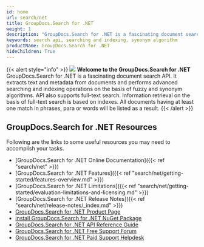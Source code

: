 ```yaml
---
id: home
url: search/net
title: GroupDocs.Search for .NET
weight: 1
description: "GroupDocs.Search for .NET is a fascinating document search API. It extracts text and metadata from documents and performs advanced searching and indexing operations on the basis of fuzzy and synonym algorithm"
keywords: search api, searching and indexing, synonym algorithm
productName: GroupDocs.Search for .NET
hideChildren: True
---
```

{{< alert style="info" >}}
![](/search/net/images/home.png) **Welcome to the GroupDocs.Search for .NET**  
GroupDocs.Search for .NET is a fascinating document search API. It extracts text and metadata from documents and performs advanced searching and indexing operations on the basis of fuzzy and synonym algorithms. API also supports full-text search. Information retrieval on the basis of full-text search is based on indexes. All documents having at least one match in phrases, para or words will be listed as a result. 
{{< /alert >}}

## GroupDocs.Search for .NET Resources
Following are the links to some useful resources you may need to accomplish your tasks.
*   [GroupDocs.Search for .NET Online Documentation]({{< ref "search/net" >}})
*   [GroupDocs.Search for .NET Features]({{< ref "search/net/getting-started/features-overview.md" >}})
*   [GroupDocs.Search for .NET Limitations]({{< ref "search/net/getting-started/evaluation-limitations-and-licensing.md" >}})
*   [GroupDocs.Search for .NET Release Notes]({{< ref "search/net/release-notes/_index.md" >}})
*   [GroupDocs.Search for .NET Product Page](https://products.groupdocs.com/search/net)
*   [install GroupDocs.Search for .NET NuGet Package](https://www.nuget.org/packages/GroupDocs.Search/)
*   [GroupDocs.Search for .NET API Reference Guide](https://reference.groupdocs.com/net/search)
*   [GroupDocs.Search for .NET Free Support Forum](https://forum.groupdocs.com/c/search)
*   [GroupDocs.Search for .NET Paid Support Helpdesk](https://helpdesk.groupdocs.com/)
